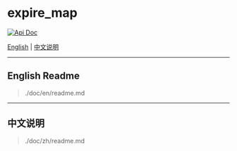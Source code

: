 # expire_map

<a href="https://docs.rs/crate/expire_map"><img src="https://img.shields.io/badge/RUST-API%20DOC-blue?style=for-the-badge&logo=docs.rs&labelColor=333" alt="Api Doc"></a>

[English](#english-readme) | [中文说明](#中文说明)

---

## English Readme

> ./doc/en/readme.md

---

## 中文说明

> ./doc/zh/readme.md
